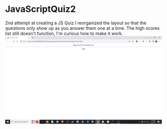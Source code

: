 # JavaScriptQuiz2

2nd attempt at creating a JS Quiz
I reorganized the layout so that the questions only show up as you answer them one at a time.
The high scores list still doesn't function, I'm curious how to make it work.
![front page of javascript quiz](front.png)
